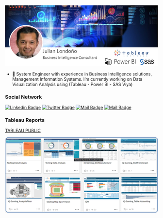 
![](Images/CardPresentation.png)
<!--
**julianBI/julianBI** is a ✨ _special_ ✨ repository because its `README.md` (this file) appears on your GitHub profile.
### Hi there 👋
Here are some ideas to get you started:

- 🔭 I’m currently working on ...
- 🌱 I’m currently learning ...
- 👯 I’m looking to collaborate on ...
- 🤔 I’m looking for help with ...
- 💬 Ask me about ...
- 📫 How to reach me: ...
- 😄 Pronouns: ...
- ⚡ Fun fact: ...
-->
- 🔭 System Engineer with experience in Business Intelligence solutions, Management Information Systems. I’m currently working on Data Visualization Analysis using (Tableau - Power BI - SAS Viya)

### Social Network 
[![Linkedin Badge](https://img.shields.io/badge/-JulianLondono-0e76a8?style=flat&labelColor=0e76a8&logo=linkedin&logoColor=white)](https://linkedin.com/in/julianalbertolondono/)
[![Twitter Badge](https://img.shields.io/badge/-Qlx.com-1ca0f1?style=flat&labelColor=1ca0f1&logo=twitter&logoColor=white&link=https://twitter.com/qlx_corp)](https://twitter.com/qlx_corp) [![Mail Badge](https://img.shields.io/badge/-Qlx.com-e74c3c?style=flat&labelColor=e74c3c&logo=youtube&logoColor=white)](https://www.youtube.com/channel/UCHICL3KWlaWHZA4oCn1igIA) [![Mail Badge](https://img.shields.io/badge/-QualexConsulting-e84393?style=flat&labelColor=e84393&logo=instagram&logoColor=white)](https://www.instagram.com/qlxconsulting/) 


### Tableau Reports

[TABLEAU PUBLIC](https://public.tableau.com/app/profile/bijulian#!/)

![](Images/Portafolio-TableauPublic-2022-A.png)

